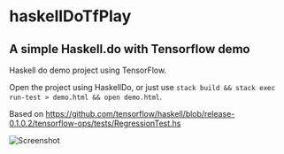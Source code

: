 # haskellDoTfPlay
## A simple Haskell.do with Tensorflow demo

Haskell do demo project using TensorFlow.

Open the project using HaskellDo, or just use `stack build && stack exec run-test > demo.html && open demo.html`.

Based on https://github.com/tensorflow/haskell/blob/release-0.1.0.2/tensorflow-ops/tests/RegressionTest.hs

![Screenshot](https://files.gitter.im/theam/haskell-do/jR0L/image.png)
